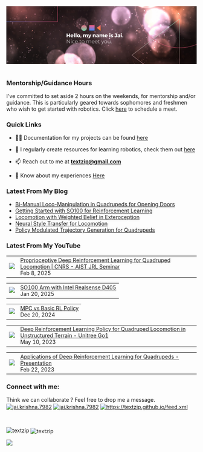 <img align="right" alt="GIF" src="banner_new.png" width="1491" />       

$~$

### Mentorship/Guidance Hours
I've committed to set aside 2 hours on the weekends, for mentorship and/or guidance. This is particularly geared towards sophomores and freshmen who wish to get started with robotics. Click [here](https://calendar.app.google/4SSiiENYY4oXaR7aA) to schedule a meet.

### Quick Links

- 👨‍💻 Documentation for my projects can be found [here](https://textzip.github.io/projects/)

- 📝 I regularly create resources for learning robotics, check them out [here](https://textzip.github.io/resources/)

- 📫 Reach out to me at **textzip@gmail.com**

- 📄 Know about my experiences [Here](https://textzip.github.io/about/)

### Latest From My Blog
<!-- BLOG-POST-LIST:START -->
- [Bi-Manual Loco-Manipulation in Quadrupeds for Opening Doors](https://textzip.github.io/posts/BiMan-DRL/)
- [Getting Started with SO100 for Reinforcement Learning](https://textzip.github.io/posts/GS-SO-100/)
- [Locomotion with Weighted Belief in Exteroception](https://textzip.github.io/posts/LIDAR-DRL/)
- [Neural Style Transfer for Locomotion](https://textzip.github.io/posts/NST-DRL/)
- [Policy Modulated Trajectory Generation for Quadrupeds](https://textzip.github.io/posts/FTG-DRL/)
<!-- BLOG-POST-LIST:END -->

### Latest From My YouTube

<!-- YOUTUBE:START -->
<table><tr><td><a href="https://www.youtube.com/watch?v=WsgMt6tN6nI"><img width="140px" src="https://images.weserv.nl/?url=i.ytimg.com/vi/WsgMt6tN6nI/hqdefault.jpg"></a></td>
<td><a href="https://www.youtube.com/watch?v=WsgMt6tN6nI">Proprioceptive Deep Reinforcement Learning for Quadruped Locomotion | CNRS - AIST JRL Seminar</a><br/>Feb 8, 2025</td></tr></table>
<table><tr><td><a href="https://www.youtube.com/shorts/tXi-rkQwmaE"><img width="140px" src="https://images.weserv.nl/?url=i.ytimg.com/vi/tXi-rkQwmaE/hqdefault.jpg"></a></td>
<td><a href="https://www.youtube.com/shorts/tXi-rkQwmaE">SO100 Arm with Intel Realsense D405</a><br/>Jan 20, 2025</td></tr></table>
<table><tr><td><a href="https://www.youtube.com/watch?v=-cx2S0UZeyg"><img width="140px" src="https://images.weserv.nl/?url=i.ytimg.com/vi/-cx2S0UZeyg/hqdefault.jpg"></a></td>
<td><a href="https://www.youtube.com/watch?v=-cx2S0UZeyg">MPC vs Basic RL Policy</a><br/>Dec 20, 2024</td></tr></table>
<table><tr><td><a href="https://www.youtube.com/watch?v=YXFAZwNgo7Y"><img width="140px" src="https://images.weserv.nl/?url=i.ytimg.com/vi/YXFAZwNgo7Y/hqdefault.jpg"></a></td>
<td><a href="https://www.youtube.com/watch?v=YXFAZwNgo7Y">Deep Reinforcement Learning Policy for Quadruped Locomotion in   Unstructured Terrain - Unitree Go1</a><br/>May 10, 2023</td></tr></table>
<table><tr><td><a href="https://www.youtube.com/watch?v=Mq8utqI5-_g"><img width="140px" src="https://images.weserv.nl/?url=i.ytimg.com/vi/Mq8utqI5-_g/hqdefault.jpg"></a></td>
<td><a href="https://www.youtube.com/watch?v=Mq8utqI5-_g">Applications of Deep Reinforcement Learning for Quadrupeds - Presentation</a><br/>Feb 22, 2023</td></tr></table><!-- YOUTUBE:END -->


<h3 align="left">Connect with me:</h3>

<p align="left">
  Think we can collaborate ? Feel free to drop me a message. <br>
<a href="mailto:textzip@gmail.com" target="blank"><img align="center" src="https://cdn.worldvectorlogo.com/logos/official-gmail-icon-2020-.svg" alt="jai.krishna.7982" height="30" width="40" /></a>
<a href="https://facebook.com/jai.krishna.7982/" target="blank"><img align="center" src="https://cdn.worldvectorlogo.com/logos/facebook-4.svg" alt="jai.krishna.7982" height="30" width="40" /></a>
<a href="https://www.linkedin.com/in/jai-krishna-9b0663170/" target="blank"><img align="center" src="https://cdn.worldvectorlogo.com/logos/linkedin-icon-2.svg" alt="https://textzip.github.io/feed.xml" height="30" width="40" /></a>
</p>

$~$

<p><img align="left" src="https://github-readme-repo-859lakatt-textzip.vercel.app/api/top-langs?username=textzip&show_icons=true&theme=dark&locale=en&layout=compact" alt="textzip" /></p>

<p>&nbsp;<img align="center" src="https://github-readme-repo-859lakatt-textzip.vercel.app/api?username=textzip&show_icons=true&theme=dark&locale=en" alt="textzip" /></p>

![](https://komarev.com/ghpvc/?username=TextZip&style=for-the-badge)
